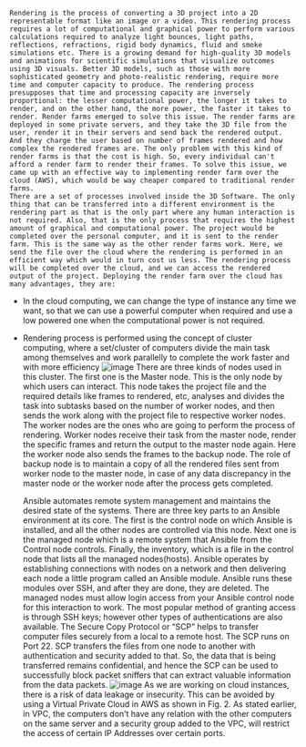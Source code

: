    Rendering is the process of converting a 3D project into a 2D representable format like an image or a video. This rendering process requires a lot of computational and graphical power to perform various calculations required to analyze light bounces, light paths, reflections, refractions, rigid body dynamics, fluid and smoke simulations etc. There is a growing demand for high-quality 3D models and animations for scientific simulations that visualize outcomes using 3D visuals. Better 3D models, such as those with more sophisticated geometry and photo-realistic rendering, require more time and computer capacity to produce. The rendering process presupposes that time and processing capacity are inversely proportional: the lesser computational power, the longer it takes to render, and on the other hand, the more power, the faster it takes to render. Render farms emerged to solve this issue. The render farms are deployed in some private servers, and they take the 3D file from the user, render it in their servers and send back the rendered output. And they charge the user based on number of frames rendered and how complex the rendered frames are. The only problem with this kind of render farms is that the cost is high. So, every individual can't afford a render farm to render their frames. To solve this issue, we came up with an effective way to implementing render farm over the cloud (AWS), which would be way cheaper compared to traditional render farms.
    There are a set of processes involved inside the 3D Software. The only thing that can be transferred into a different environment is the rendering part as that is the only part where any human interaction is not required. Also, that is the only process that requires the highest amount of graphical and computational power. The project would be completed over the personal computer, and it is sent to the render farm. This is the same way as the other render farms work. Here, we send the file over the cloud where the rendering is performed in an efficient way which would in turn cost us less. The rendering process will be completed over the cloud, and we can access the rendered output of the project. Deploying the render farm over the cloud has many advantages, they are:
- In the cloud computing, we can change the type of instance any time we want, so that we can use a powerful computer when required and use a low powered one when the computational power is not required.
- Rendering process is performed using the concept of cluster computing, where a set/cluster of computers divide the main task among themselves and work parallelly to complete the work faster and with more efficiency
![image](https://github.com/hithesh24r/Cloud-Render-Farm-using-AWS/assets/75219792/570a6d38-94b5-41a7-a9ac-bbbe298503ca)
    There are three kinds of nodes used in this cluster. The first one is the Master node. This is the only node by which users can interact. This node takes the project file and the required details like frames to rendered, etc, analyses and divides the task into subtasks based on the number of worker nodes, and then sends the work along with the project file to respective worker nodes. The worker nodes are the ones who are going to perform the process of rendering. Worker nodes receive their task from the master node, render the specific frames and return the output to the master node again. Here the worker node also sends the frames to the backup node. The role of backup node is to maintain a copy of all the rendered files sent from worker node to the master node, in case of any data discrepancy in the master node or the worker node after the process gets completed.

    Ansible automates remote system management and maintains the desired state of the systems. There are three key parts to an Ansible environment at its core. The first is the control node on which Ansible is installed, and all the other nodes are controlled via this node. Next one is the managed node which is a remote system that Ansible from the Control node controls. Finally, the inventory, which is a file in the control node that lists all the managed nodes(hosts). Ansible operates by establishing connections with nodes on a network and then delivering each node a little program called an Ansible module. Ansible runs these modules over SSH, and after they are done, they are deleted. The managed nodes must allow login access from your Ansible control node for this interaction to work. The most popular method of granting access is through SSH keys; however other types of authentications are also available.
    The Secure Copy Protocol or “SCP” helps to transfer computer files securely from a local to a remote host. The SCP runs on Port 22. SCP transfers the files from one node to another with authentication and security added to that. So, the data that is being transferred remains confidential, and hence the SCP can be used to successfully block packet sniffers that can extract valuable information from the data packets.
![image](https://github.com/hithesh24r/Cloud-Render-Farm-using-AWS/assets/75219792/c25740da-cba0-486f-a6aa-f11855850859)
    As we are working on cloud instances, there is a risk of data leakage or insecurity. This can be avoided by using a Virtual Private Cloud in AWS as shown in Fig. 2. As stated earlier, in VPC, the computers don’t have any relation with the other computers on the same server and a security group added to the VPC, will restrict the access of certain IP Addresses over certain ports.
